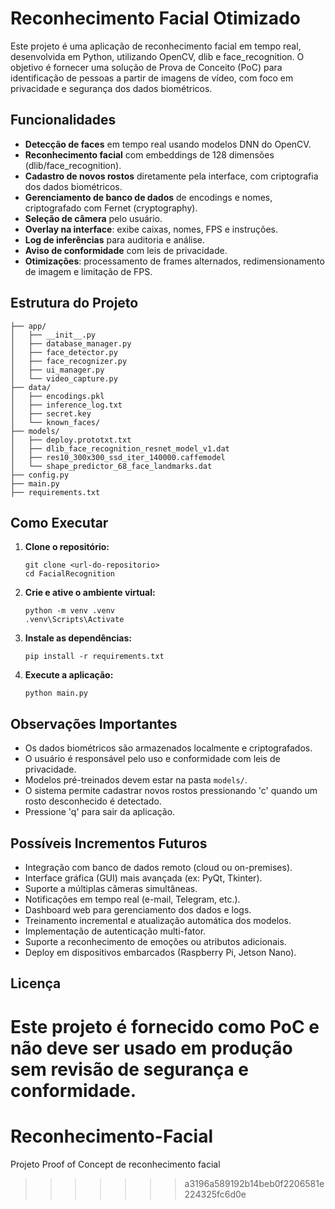 # Reconhecimento Facial Otimizado

Este projeto é uma aplicação de reconhecimento facial em tempo real, desenvolvida em Python, utilizando OpenCV, dlib e face_recognition. O objetivo é fornecer uma solução de Prova de Conceito (PoC) para identificação de pessoas a partir de imagens de vídeo, com foco em privacidade e segurança dos dados biométricos.

## Funcionalidades

- **Detecção de faces** em tempo real usando modelos DNN do OpenCV.
- **Reconhecimento facial** com embeddings de 128 dimensões (dlib/face_recognition).
- **Cadastro de novos rostos** diretamente pela interface, com criptografia dos dados biométricos.
- **Gerenciamento de banco de dados** de encodings e nomes, criptografado com Fernet (cryptography).
- **Seleção de câmera** pelo usuário.
- **Overlay na interface**: exibe caixas, nomes, FPS e instruções.
- **Log de inferências** para auditoria e análise.
- **Aviso de conformidade** com leis de privacidade.
- **Otimizações**: processamento de frames alternados, redimensionamento de imagem e limitação de FPS.

## Estrutura do Projeto

```
├── app/
│   ├── __init__.py
│   ├── database_manager.py
│   ├── face_detector.py
│   ├── face_recognizer.py
│   ├── ui_manager.py
│   └── video_capture.py
├── data/
│   ├── encodings.pkl
│   ├── inference_log.txt
│   ├── secret.key
│   └── known_faces/
├── models/
│   ├── deploy.prototxt.txt
│   ├── dlib_face_recognition_resnet_model_v1.dat
│   ├── res10_300x300_ssd_iter_140000.caffemodel
│   └── shape_predictor_68_face_landmarks.dat
├── config.py
├── main.py
├── requirements.txt
```

## Como Executar

1. **Clone o repositório:**
   ```
   git clone <url-do-repositorio>
   cd FacialRecognition
   ```
2. **Crie e ative o ambiente virtual:**
   ```
   python -m venv .venv
   .venv\Scripts\Activate
   ```
3. **Instale as dependências:**
   ```
   pip install -r requirements.txt
   ```
4. **Execute a aplicação:**
   ```
   python main.py
   ```

## Observações Importantes
- Os dados biométricos são armazenados localmente e criptografados.
- O usuário é responsável pelo uso e conformidade com leis de privacidade.
- Modelos pré-treinados devem estar na pasta `models/`.
- O sistema permite cadastrar novos rostos pressionando 'c' quando um rosto desconhecido é detectado.
- Pressione 'q' para sair da aplicação.

## Possíveis Incrementos Futuros
- Integração com banco de dados remoto (cloud ou on-premises).
- Interface gráfica (GUI) mais avançada (ex: PyQt, Tkinter).
- Suporte a múltiplas câmeras simultâneas.
- Notificações em tempo real (e-mail, Telegram, etc.).
- Dashboard web para gerenciamento dos dados e logs.
- Treinamento incremental e atualização automática dos modelos.
- Implementação de autenticação multi-fator.
- Suporte a reconhecimento de emoções ou atributos adicionais.
- Deploy em dispositivos embarcados (Raspberry Pi, Jetson Nano).

## Licença
Este projeto é fornecido como PoC e não deve ser usado em produção sem revisão de segurança e conformidade.
=======
# Reconhecimento-Facial
Projeto Proof of Concept de reconhecimento facial
>>>>>>> a3196a589192b14beb0f2206581e224325fc6d0e
